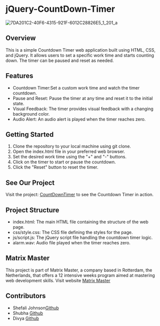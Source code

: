 # jQuery-CountDown-Timer

![7DA201C2-40F6-4315-921F-6012C28826E5_1_201_a](https://github.com/Shefali2412/jQuery-CountDown-Timer/assets/148550787/a6d4ff7e-16ef-4fd6-9c2c-961686691799)


<!DOCTYPE html>
<head>
    <meta charset="UTF-8">
</head>
<body>
    <h2>Overview</h2>
    <p>This is a simple Countdown Timer web application built using HTML, CSS, and jQuery. It allows users to set a specific work time and starts counting down. The timer can be paused and reset as needed.</p>
    <h2>Features</h2>
      <ul>
        <li>Countdown Timer:Set a custom work time and watch the timer countdown.</li>
        <li>Pause and Reset: Pause the timer at any time and reset it to the initial state.</li>
        <li>Visual Feedback: The timer provides visual feedback with a changing background color.</li>
        <li>Audio Alert: An audio alert is played when the timer reaches zero.</li>
    </ul>
     <h2>Getting Started</h2>
    <ol>
        <li>Clone the repository to your local machine using git clone. 
        </li>
        <li>Open the index.html file in your preferred web browser.
        </li>
        <li>Set the desired work time using the "+" and "-" buttons.</li>
        <li>Click on the timer to start or pause the countdown.</li>
        <li>Click the "Reset" button to reset the timer.</li>
    </ol>
    <h2>See Our Project</h2>
    <p>Visit the project: <a href="http://127.0.0.1:5500/index.html">CountDownTimer</a> to see the Countdown Timer in action.</p>
    <h2>Project Structure</h2>
    <ul>
        <li>index.html:  The main HTML file containing the structure of the web page.</li>
        <li>css/style.css:  The CSS file defining the styles for the page.</li>
        <li>js/script.js:  The jQuery script file handling the countdown timer logic.</li>
        <li>alarm.wav:  Audio file played when the timer reaches zero.</li>
    </ul>
   <h2>Matrix Master</h2>
    <p>This project is part of Matrix Master, a company based in Rotterdam, the Netherlands, that offers a 12 intensive weeks program aimed at mastering web development skills. Visit website <a href="https://matrixmaster.info/">Matrix Master</a></p>
    <h2>Contributors</h2>
    <ul>
        <li>Shefali Johnson<a href="https://github.com/Shefali2412">Github</a></li>
        <li>Shubha <a href="https://github.com/ShubhaShanbhag">Github</a></li>
        <li>Divya <a href="https://github.com/gofordivya">Github</a></li>
    </ul>
</body>
</html>
